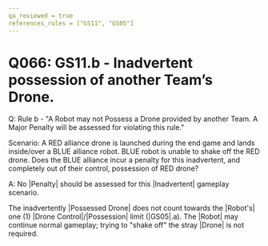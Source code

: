 ```yaml
---
qa_reviewed = true
references_rules = ["GS11", "GS05"]
---
```


# Q066: GS11.b - Inadvertent possession of another Team’s Drone.

Q: Rule <GS11>b - "A Robot may not Possess a Drone provided by another Team. A Major Penalty will be assessed for violating this rule."

Scenario: A RED alliance drone is launched during the end game and lands inside/over a BLUE alliance robot. BLUE robot is unable to shake off the RED drone. Does the BLUE alliance incur a penalty for this inadvertent, and completely out of their control, possession of RED drone?

A: No |Penalty| should be assessed for this |Inadvertent| gameplay scenario. 

The inadvertently |Possessed Drone| does not count towards the |Robot's| one (1) |Drone Control|/|Possession| limit (|GS05|.a). The |Robot| may continue normal gameplay; trying to "shake off" the stray |Drone| is not required.